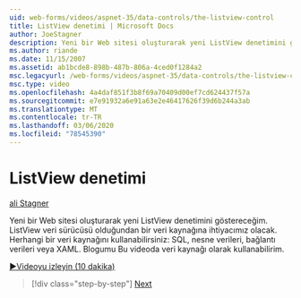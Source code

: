 ```yaml
---
uid: web-forms/videos/aspnet-35/data-controls/the-listview-control
title: ListView denetimi | Microsoft Docs
author: JoeStagner
description: Yeni bir Web sitesi oluşturarak yeni ListView denetimini göstereceğim. ListView veri sürücüsü olduğundan bir veri kaynağına ihtiyacımız olacak. Herhangi bir veri kullanabilirsiniz...
ms.author: riande
ms.date: 11/15/2007
ms.assetid: ab1bcde8-898b-487b-806a-4ced0f1284a2
msc.legacyurl: /web-forms/videos/aspnet-35/data-controls/the-listview-control
msc.type: video
ms.openlocfilehash: 4a4daf851f3b8f69a70409d00ef7cd624437f57a
ms.sourcegitcommit: e7e91932a6e91a63e2e46417626f39d6b244a3ab
ms.translationtype: MT
ms.contentlocale: tr-TR
ms.lasthandoff: 03/06/2020
ms.locfileid: "78545390"
---
```

# <a name="the-listview-control"></a>ListView denetimi

[ali Stagner](https://github.com/JoeStagner)

Yeni bir Web sitesi oluşturarak yeni ListView denetimini göstereceğim. ListView veri sürücüsü olduğundan bir veri kaynağına ihtiyacımız olacak. Herhangi bir veri kaynağını kullanabilirsiniz: SQL, nesne verileri, bağlantı verileri veya XAML. Blogumu Bu videoda veri kaynağı olarak kullanabilirim.

[&#9654;Videoyu izleyin (10 dakika)](https://channel9.msdn.com/Blogs/ASP-NET-Site-Videos/the-listview-control)

> [!div class="step-by-step"]
> [Next](the-datapager-control.md)
